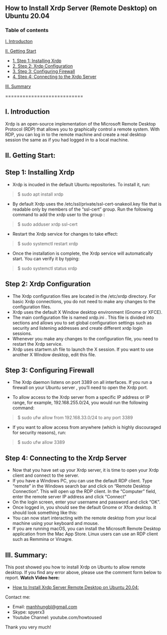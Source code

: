 ## How to Install Xrdp Server (Remote Desktop) on Ubuntu 20.04
### Table of contents

[I. Introducton](#modau)

[II. Getting Start](#batdau)
- [1. Step 1: Installing Xrdp](#step1)
- [2. Step 2: Xrdp Configuration](#step2)
- [3. Step 3: Configuring Firewall ](#step3)
- [4. Step 4: Connecting to the Xrdp Server](#step4)

[III. Summary](#Tongket)

===========================

<a name="Modau"></a>
## I. Introduction
Xrdp is an open-source implementation of the Microsoft Remote Desktop Protocol (RDP) that allows you to graphically control a remote system. With RDP, you can log in to the remote machine and create a real desktop session the same as if you had logged in to a local machine.
<a name="batdau"></a>
## II. Getting Start:

<a name="step1"></a>
## Step 1: Installing Xrdp
- Xrdp is incuded in the default Ubuntu repositories. To install it, run:
> $ sudo apt install xrdp 

- By default Xrdp uses the /etc/ssl/private/ssl-cert-snakeoil.key file that is readable only by members of the “ssl-cert” group. Run the following command to add the xrdp user to the group :
> $ sudo adduser xrdp ssl-cert

- Restart the Xrdp service for changes to take effect:
> $ sudo systemctl restart xrdp

- Once the installation is complete, the Xrdp service will automatically start. You can verify it by typing:
> $ sudo systemctl status xrdp

<a name="step2"></a>
## Step 2: Xrdp Configuration

- The Xrdp configuration files are located in the /etc/xrdp directory. For basic Xrdp connections, you do not need to make any changes to the configuration files.
- Xrdp uses the default X Window desktop environment (Gnome or XFCE).
- The main configuration file is named xrdp.ini . This file is divided into sections and allows you to set global configuration settings such as security and listening addresses and create different xrdp login sessions.
- Whenever you make any changes to the configuration file, you need to restart the Xrdp service.
- Xrdp uses startwm.sh file to launch the X session. If you want to use another X Window desktop, edit this file.

<a name="step3"></a>
## Step 3: Configuring Firewall 
- The Xrdp daemon listens on port 3389 on all interfaces. If you run a firewall on your Ubuntu server , you’ll need to open the Xrdp port.

- To allow access to the Xrdp server from a specific IP address or IP range, for example, 192.168.255.0/24, you would run the following command:
> $ sudo ufw allow from 192.168.33.0/24 to any port 3389

- If you want to allow access from anywhere (which is highly discouraged for security reasons), run:
> $ sudo ufw allow 3389

<a name="step4"></a>
## Step 4: Connecting to the Xrdp Server
- Now that you have set up your Xrdp server, it is time to open your Xrdp client and connect to the server.
- If you have a Windows PC, you can use the default RDP client. Type “remote” in the Windows search bar and click on “Remote Desktop Connection”. This will open up the RDP client. In the “Computer” field, enter the remote server IP address and click “Connect”
- On the login screen, enter your username and password and click “OK”.
- Once logged in, you should see the default Gnome or Xfce desktop. It should look something like this:
- You can now start interacting with the remote desktop from your local machine using your keyboard and mouse.
- If you are running macOS, you can install the Microsoft Remote Desktop application from the Mac App Store. Linux users can use an RDP client such as Remmina or Vinagre.

<a name="tongket"></a>
## III. Summary:
This post showed you how to install Xrdp on Ubuntu to allow remote desktop. If you find any error above, please use the comment form below to report.
**Watch Video here:** 

- [How to Install Xrdp Server Remote Desktop on Ubuntu 20.04:](https://youtu.be/UFW6Tw34yoc)

Contact me:
- Email: manhhungbl@gmail.com
- Skype: spyerx3
- Youtube Channel: youtube.com/howtoused

Thank you very much!
